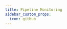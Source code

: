 ```yaml
---
title: Pipeline Monitoring
sidebar_custom_props:
  icon: github
---
```


```yaml title="pipelines.yaml" file=<rootDir>/modules/mission-control/fixtures/views/pipelines.yaml

```

